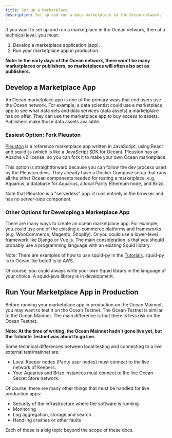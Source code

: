 ```yaml
---
title: Set Up a Marketplace
description: Set up and run a data marketplace in the Ocean network.
---
```


If you want to set up and run a marketplace in the Ocean network, then at a technical level, you must:

1. Develop a marketplace application (app).
2. Run your marketplace app in production.

**Note: In the early days of the Ocean network, there won't be many marketplaces or publishers, so marketplaces will often also act as publishers.**

## Develop a Marketplace App

An Ocean marketplace app is one of the primary ways that end users use the Ocean network. For example, a data scientist could use a marketplace app to see what data sets and data services (data assets) a marketplace has on offer. They can use the marketplace app to buy access to assets. Publishers make those data assets available.

### Easiest Option: Fork Pleuston

[Pleuston](https://github.com/oceanprotocol/pleuston) is a reference marketplace app written in JavaScript, using React and squid-js (which is like a JavaScript SDK for Ocean).
Pleuston has an Apache v2 license, so you can fork it to make your own Ocean marketplace.

This option is straightforward because you can follow the dev process used by the Pleuston devs. They already have a Docker Compose setup that runs all the other Ocean components needed for testing a marketplace, e.g. Aquarius, a database for Aquarius, a local Parity Ethereum node, and Brizo.

Note that Pleuston is a "serverless" app: it runs entirely in the browser and has no server-side component.

<repo name="pleuston"></repo>

### Other Options for Developing a Marketplace App

There are many ways to create an ocean marketplace app. For example, you could use one of the existing e-commerce platforms and frameworks (e.g. WooCommerce, Magento, Shopify). Or you could use a lower-level framework like Django or Vue.js. The main consideration is that you should probably use a programming language with an existing Squid library.

<repo name="squid-js"></repo>
<repo name="squid-py"></repo>
<repo name="squid-java"></repo>

Note: There are examples of how to use squid-py in the [Tutorials](/tutorials/introduction/). squid-py is to Ocean like boto3 is to AWS.

Of course, you could always write your own Squid library in the language of your choice. A squid-java library is in development.

## Run Your Marketplace App in Production

Before running your marketplace app in production on the Ocean Mainnet, you may want to test it on the Ocean Testnet.
The Ocean Testnet is similar to the Ocean Mainnet.
The main difference is that there is less risk on the Ocean Testnet.

**Note: At the time of writing, the Ocean Mainnet hadn't gone live yet, but the Trilobite Testnet was about to go live.**

Some technical differences between local testing and connecting to a live external test/mainnet are:

- Local Keeper nodes (Parity user nodes) must connect to the live network of Keepers.
- Your Aquarius and Brizo instances must connect to the live Ocean Secret Store network.

Of course, there are many other things that must be handled for live production apps:

- Security of the infrastructure where the software is running
- Monitoring
- Log aggregation, storage and search
- Handling crashes or other faults

Each of those is a big topic beyond the scope of these docs.
